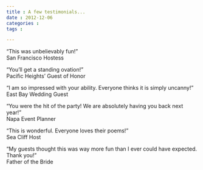 ```yaml
---
title : A few testimonials...
date : 2012-12-06
categories : 
tags : 

---
```

  
“This was unbelievably fun!”  
San Francisco Hostess


“You’ll get a standing ovation!”  
Pacific Heights’ Guest of Honor
  
 
“I am so impressed with your ability. Everyone thinks it is simply uncanny!”  
East Bay Wedding Guest


“You were the hit of the party! We are absolutely having you back next year!”  
Napa Event Planner


“This is wonderful. Everyone loves their poems!”  
Sea Cliff Host


“My guests thought this was way more fun than I ever could have expected. Thank you!”  
Father of the Bride